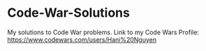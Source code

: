 # Code-War-Solutions
My solutions to Code War problems.
Link to my Code Wars Profile: https://www.codewars.com/users/Hani%20Nguyen
